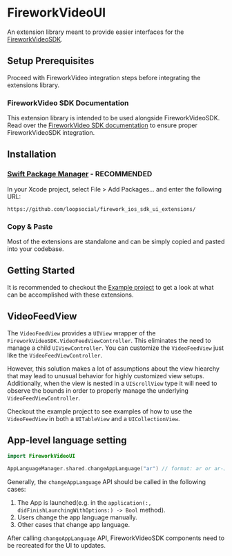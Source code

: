 # FireworkVideoUI

An extension library meant to provide easier interfaces for the [FireworkVideoSDK](https://github.com/loopsocial/firework_ios_sdk).

## Setup Prerequisites

Proceed with FireworkVideo integration steps before integrating the extensions library.

### FireworkVideo SDK Documentation

This extension library is intended to be used alongside FireworkVideoSDK. Read over the [FireworkVideo SDK documentation](https://docs.firework.tv/ios-sdk/integration-guide-for-ios-sdk) to ensure proper FireworkVideoSDK integration.

## Installation

### [Swift Package Manager](https://www.swift.org/package-manager/) **- RECOMMENDED**

In your Xcode project, select File > Add Packages... and enter the following URL: 
```
https://github.com/loopsocial/firework_ios_sdk_ui_extensions/
```

### Copy & Paste

Most of the extensions are standalone and can be simply copied and pasted into your codebase.

## Getting Started

It is recommended to checkout the [Example project](https://github.com/loopsocial/firework_ios_sdk_ui_extensions/tree/master/Example) to get a look at what 
can be accomplished with these extensions.

## VideoFeedView

The `VideoFeedView` provides a `UIView` wrapper of the `FireworkVideoSDK.VideoFeedViewController`. This eliminates the need to manage a child `UIViewController`. You can customize the `VideoFeedView` just like the `VideoFeedViewController`.

However, this solution makes a lot of assumptions about the view hiearchy that may lead to unusual behavior for highly customized view setups. 
Additionally, when the view is nested in a `UIScrollView` type it will need to observe the bounds in order to properly manage the underlying `VideoFeedViewController`.

Checkout the example project to see examples of how to use the `VideoFeedView` in both a `UITableView` and a `UICollectionView`.

## App-level language setting

```swift
import FireworkVideoUI

AppLanguageManager.shared.changeAppLanguage("ar") // format: ar or ar-JO
```

Generally, the `changeAppLanguage` API should be called in the following cases:
  1. The App is launched(e.g. in the `application(:, didFinishLaunchingWithOptions:) -> Bool` method).
  2. Users change the app language manually.
  3. Other cases that change app language.

After calling `changeAppLanguage` API, FireworkVideoSDK components need to be recreated for the UI to updates.
